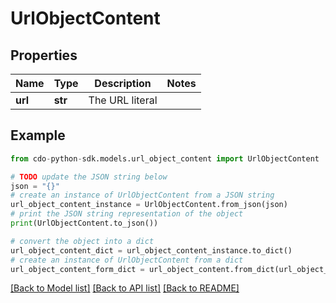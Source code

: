 # UrlObjectContent


## Properties

Name | Type | Description | Notes
------------ | ------------- | ------------- | -------------
**url** | **str** | The URL literal | 

## Example

```python
from cdo-python-sdk.models.url_object_content import UrlObjectContent

# TODO update the JSON string below
json = "{}"
# create an instance of UrlObjectContent from a JSON string
url_object_content_instance = UrlObjectContent.from_json(json)
# print the JSON string representation of the object
print(UrlObjectContent.to_json())

# convert the object into a dict
url_object_content_dict = url_object_content_instance.to_dict()
# create an instance of UrlObjectContent from a dict
url_object_content_form_dict = url_object_content.from_dict(url_object_content_dict)
```
[[Back to Model list]](../README.md#documentation-for-models) [[Back to API list]](../README.md#documentation-for-api-endpoints) [[Back to README]](../README.md)


